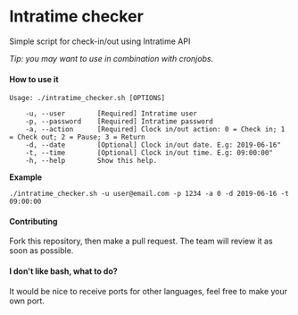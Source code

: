 # Intratime checker

Simple script for check-in/out using Intratime API

_Tip: you may want to use in combination with cronjobs._

#### How to use it

```
Usage: ./intratime_checker.sh [OPTIONS]

    -u, --user        [Required] Intratime user
    -p, --password    [Required] Intratime password
    -a, --action      [Required] Clock in/out action: 0 = Check in; 1 = Check out; 2 = Pause; 3 = Return
    -d, --date        [Optional] Clock in/out date. E.g: 2019-06-16"
    -t, --time        [Optional] Clock in/out time. E.g: 09:00:00"
    -h, --help        Show this help.
```

**Example**

```
./intratime_checker.sh -u user@email.com -p 1234 -a 0 -d 2019-06-16 -t 09:00:00
```

#### Contributing

Fork this repository, then make a pull request. The team will review it as soon as possible.

#### I don't like bash, what to do?

It would be nice to receive ports for other languages, feel free to make your own port.
